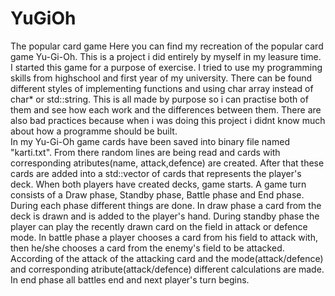 # YuGiOh
 The popular card game
  Here you can find my recreation of the popular card game Yu-Gi-Oh. This is a project i did entirely by myself in my leasure time. I started this game for a purpose of exercise. I tried to use my programming skills from highschool and first year of my university. There can be found different styles of implementing functions and using char array instead of char* or std::string. This is all made by purpose so i can practise both of them and see how each work and the differences between them. There are also bad practices because when i was doing this project i didnt know much about how a programme should be built.  
  In my Yu-Gi-Oh game cards have been saved into binary file named "karti.txt". From there random lines are being read and cards with corresponding atributes(name, attack,defence) are created. After that these cards are added into a std::vector of cards that represents the player's deck. When both players have created decks, game starts.
  A game turn consists of a Draw phase, Standby phase, Battle phase and End phase. During each phase different things are done. In draw phase a card from the deck is drawn and is added to the player's hand. During standby phase the player can play the recently drawn card on the field in attack or defence mode. In battle phase a player chooses a card from his field to attack with, then he/she chooses a card from the enemy's field to be attacked. According of the attack of the attacking card and the mode(attack/defence) and corresponding atribute(attack/defence) different calculations are made. In end phase all battles end and next player's turn begins.
